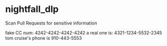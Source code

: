 # nightfall_dlp
Scan Pull Requests for sensitive information

fake CC num: 4242-4242-4242-4242
a real one is: 4321-1234-5532-2345
tom cruise's phone is 910-443-5553
